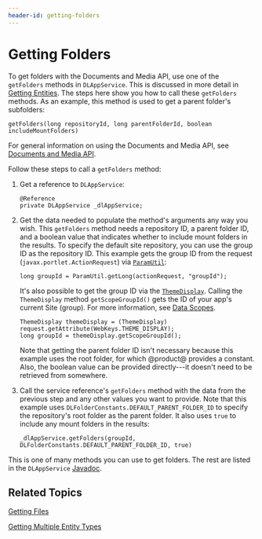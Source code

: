 ```yaml
---
header-id: getting-folders
---
```


# Getting Folders

To get folders with the Documents and Media API, use one of the `getFolders` 
methods in `DLAppService`. This is discussed in more detail in 
[Getting Entities](/developer/frameworks/-/knowledge_base/7-2/getting-entities). 
The steps here show you how to call these `getFolders` methods. As an example, 
this method is used to get a parent folder's subfolders: 

    getFolders(long repositoryId, long parentFolderId, boolean includeMountFolders)

For general information on using the Documents and Media API, see 
[Documents and Media API](/developer/frameworks/-/knowledge_base/7-2/documents-and-media-api). 

Follow these steps to call a `getFolders` method: 

1.  Get a reference to `DLAppService`: 

        @Reference
        private DLAppService _dlAppService;

2.  Get the data needed to populate the method's arguments any way you wish.
    This `getFolders` method needs a repository ID, a parent folder ID, and
    a boolean value that indicates whether to include mount folders in the
    results. To specify the default site repository, you can use the group ID
    as the repository ID. This example gets the group ID from the request
    (`javax.portlet.ActionRequest`) via 
    [`ParamUtil`](@platform-ref@/7.2-latest/javadocs/portal-kernel/com/liferay/portal/kernel/util/ParamUtil.html): 

        long groupId = ParamUtil.getLong(actionRequest, "groupId");

    It's also possible to get the group ID via the 
    [`ThemeDisplay`](@platform-ref@/7.2-latest/javadocs/portal-kernel/com/liferay/portal/kernel/theme/ThemeDisplay.html). 
    Calling the `ThemeDisplay` method `getScopeGroupId()` gets the ID of your 
    app's current Site (group). For more information, see 
    [Data Scopes](/developer/frameworks/-/knowledge_base/7-2/data-scopes). 

        ThemeDisplay themeDisplay = (ThemeDisplay) request.getAttribute(WebKeys.THEME_DISPLAY);
        long groupId = themeDisplay.getScopeGroupId();

    Note that getting the parent folder ID isn't necessary because this example 
    uses the root folder, for which @product@ provides a constant. Also, the 
    boolean value can be provided directly---it doesn't need to be retrieved 
    from somewhere. 

3.  Call the service reference's `getFolders` method with the data from the 
    previous step and any other values you want to provide. Note that this 
    example uses `DLFolderConstants.DEFAULT_PARENT_FOLDER_ID` to specify the 
    repository's root folder as the parent folder. It also uses `true` to 
    include any mount folders in the results: 

        _dlAppService.getFolders(groupId, DLFolderConstants.DEFAULT_PARENT_FOLDER_ID, true)

This is one of many methods you can use to get folders. The rest are listed in 
the `DLAppService` 
[Javadoc](@platform-ref@/7.2-latest/javadocs/portal-kernel/com/liferay/document/library/kernel/service/DLAppService.html). 

## Related Topics

[Getting Files](/developer/frameworks/-/knowledge_base/7-2/getting-files)

[Getting Multiple Entity Types](/developer/frameworks/-/knowledge_base/7-2/getting-multiple-entity-types)
